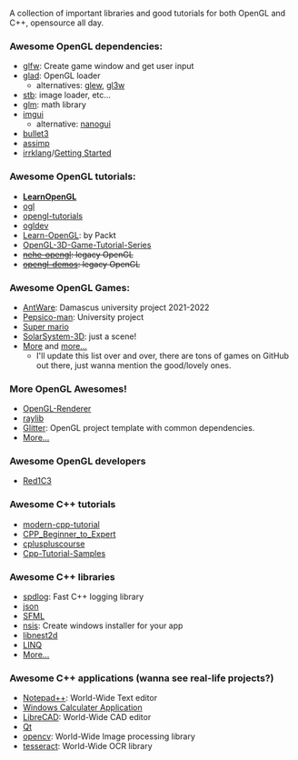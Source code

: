 A collection of important libraries and good tutorials for both OpenGL and C++, opensource all day.

### Awesome OpenGL dependencies:
- [glfw](https://github.com/glfw/glfw): Create game window and get user input
- [glad](https://github.com/Dav1dde/glad): OpenGL loader
    - alternatives: [glew](https://github.com/nigels-com/glew), [gl3w](https://github.com/skaslev/gl3w)
- [stb](https://github.com/nothings/stb/): image loader, etc...
- [glm](https://github.com/g-truc/glm): math library
- [imgui](https://github.com/ocornut/imgui/)
    - alternative: [nanogui](https://github.com/wjakob/nanogui)
- [bullet3](https://github.com/bulletphysics/bullet3)
- [assimp](https://github.com/assimp/assimp)
- [irrklang](https://www.ambiera.com/irrklang/)/[Getting Started](https://www.ambiera.com/irrklang/tutorial-helloworld.html)

### Awesome OpenGL tutorials:
- **[LearnOpenGL](https://github.com/JoeyDeVries/LearnOpenGL)**
- [ogl](https://github.com/opengl-tutorials/ogl)
- [opengl-tutorials](https://github.com/VictorGordan/opengl-tutorials)
- [ogldev](https://github.com/emeiri/ogldev)
- [Learn-OpenGL](https://github.com/PacktPublishing/Learn-OpenGL): by Packt
- [OpenGL-3D-Game-Tutorial-Series](https://github.com/PardCode/OpenGL-3D-Game-Tutorial-Series)
- ~~[nehe-opengl](https://github.com/gamedev-net/nehe-opengl): legacy OpenGL~~
- ~~[opengl-demos](https://github.com/Dovyski/opengl-demos/): legacy OpenGL~~

### Awesome OpenGL Games:
- [AntWare](https://github.com/YamanQD/AntWare/): Damascus university project 2021-2022
- [Pepsico-man](https://github.com/Abd-ELrahmanHamza/Pepsico-man): University project
- [Super mario](https://github.com/Deathmajorasmask/MarioRPG-OpenGL)
- [SolarSystem-3D](https://github.com/GTruf/SolarSystem-3D): just a scene!
- [More](https://github.com/topics/game?l=c%2B%2B) and [more...](https://github.com/topics/opengl?l=c%2B%2B)
    - I'll update this list over and over, there are tons of games on GitHub out there, just wanna mention the good/lovely ones.

### More OpenGL Awesomes!
- [OpenGL-Renderer](https://github.com/htmlboss/OpenGL-Renderer)
- [raylib](https://github.com/raysan5/raylib)
- [Glitter](https://github.com/Polytonic/Glitter): OpenGL project template with common dependencies.
- [More...](https://github.com/eug/awesome-opengl)

### Awesome OpenGL developers
- [Red1C3](https://github.com/Red1C3)

### Awesome C++ tutorials
- [modern-cpp-tutorial](https://github.com/changkun/modern-cpp-tutorial)
- [CPP_Beginner_to_Expert](https://github.com/tridibsamanta/CPP_Beginner_to_Expert)
- [cpluspluscourse](https://github.com/hsf-training/cpluspluscourse)
- [Cpp-Tutorial-Samples](https://github.com/sinairv/Cpp-Tutorial-Samples) 

### Awesome C++ libraries
- [spdlog](https://github.com/gabime/spdlog): Fast C++ logging library
- [json](https://github.com/nlohmann/json)
- [SFML](https://github.com/SFML/SFML)
- [nsis](https://github.com/kichik/nsis): Create windows installer for your app
- [libnest2d](https://github.com/tamasmeszaros/libnest2d)
- [LINQ](https://github.com/k06a/boolinq)
- [More...](https://github.com/fffaraz/awesome-cpp)

### Awesome C++ applications (wanna see real-life projects?)
- [Notepad++](https://github.com/notepad-plus-plus/notepad-plus-plus): World-Wide Text editor
- [Windows Calculater Application](https://github.com/microsoft/calculator/)
- [LibreCAD](https://github.com/LibreCAD/LibreCAD): World-Wide CAD editor
- [Qt](https://github.com/qt/qtbase/tree/dev)
- [opencv](https://github.com/opencv/opencv): World-Wide Image processing library
- [tesseract](https://github.com/tesseract-ocr/tesseract): World-Wide OCR library